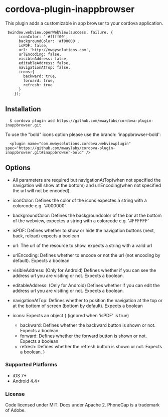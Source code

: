 # cordova-plugin-inappbrowser

This plugin adds a customizable in app browser to your cordova application.

```
 $window.webview.openWebView(success, failure, {
      iconColor: ' #ffff00',
      backgroundColor: '#f00000',
      isPDF: false,
      url: 'http://mwaysolutions.com',
      urlEncoding: false,
      visibleAddress: false,
      editableAddress: false,
      navigationAtTop: false,
      icons:{
        backward: true,
        forward: true,
        refresh: true
      }
    });
```

## Installation
```
  $ cordova plugin add https://github.com/mwaylabs/cordova-plugin-inappbrowser.git
```

To use the "bold" icons option please use the branch: 'inappbrowser-bold':
```
  <plugin name="com.mwaysolutions.cordova.webviewplugin" spec="https://github.com/mwaylabs/cordova-plugin-inappbrowser.git#inappbrowser-bold" />
```
## Options
- All parameters are required but navigationAtTop(when not specified the navigation will show at the bottom) and urlEncoding(when not specified the url will not be encoded).

- iconColor: Defines the color of the icons expectes a string with a colorcode e.g. '#000000'
- backgroundColor: Defines the backgroundcolor of the bar at the bottom of the webview, expectes a string with a colorcode e.g. '#FFFFFF'
- isPDF: Defines whether to show or hide the navigation buttons (next, back, reload) expects a boolean
- url: The url of the resource to show. expects a string with a valid url
- urlEncoding: Defines whether to encode or not the url (not encoding by default). Expects a boolean
- visibleAddress: (Only for Android) Defines whether if you can see the address url you are visiting or not. Expects a boolean.
- editableAddress: (Only for Android) Defines whether if you can edit the address url you are visiting or not. Expects a boolean.
- navigationAtTop: Defines whether to position the navigation at the top or at the bottom of screen (bottom by default). Expects a boolean
- icons: Expects an object { (ignored when 'isPDF' is true)
  - backward: Defines whether the backward button is shown or not. Expects a boolean.
  - forward: Defines whether the forward button is shown or not. Expects a boolean.
  - refresh: Defines whether the refresh button is shown or not. Expects a boolean.
}

### Supported Platforms
- iOS 7+
- Android 4.4+

### License
Code licensed under MIT. Docs under Apache 2. PhoneGap is a trademark of Adobe.
